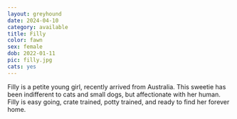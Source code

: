 ```yaml
---
layout: greyhound
date: 2024-04-10
category: available
title: Filly
color: fawn
sex: female
dob: 2022-01-11
pic: filly.jpg
cats: yes
---
```

Filly is a petite young girl, recently arrived from Australia. This sweetie has been indifferent to cats and small dogs, but affectionate with her human. Filly is easy going, crate trained, potty trained, and ready to find her forever home.  



